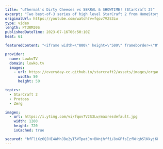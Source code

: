 ```yaml
---
title: "uThermal's Dirty Cheeses vs SERRAL & SHOWTIME! (StarCraft 2)"
excerpt: "Two best-of-3 series of high level StarCraft 2 from HomeStory Cup. In this video uThermal faces off against both ShoWTimE as well as Serral with some very dirty Terran all-ins. Support my work: https://patreon.com/lowkotv Lowko Merch: https://lowko.shop  00:00 uThermal vs ShoWTimE 13:34 uThermal vs Serral"
originalUrl: https://youtube.com/watch?v=fqov7V2S3Lw
type: video
length: PT30M30S
publishedDateTime: 2023-07-16T06:50:10Z
heat: 61

featuredContent: "<iframe width=\"800\" height=\"500\" frameborder=\"0\" src=\"https://www.youtube.com/embed/fqov7V2S3Lw\" allow=\"accelerometer; autoplay; encrypted-media; gyroscope; picture-in-picture\" allowfullscreen></iframe>"

provider:
  name: LowkoTV
  domain: lowko.tv
  images:
    - url: https://everyday-cc.github.io/starcraft2/assets/images/organizations/lowko.tv-50x50.jpg
      width: 50
      height: 50

topics:
  - StarCraft 2
  - Protoss
  - Zerg

images:
  - url: https://i.ytimg.com/vi/fqov7V2S3Lw/maxresdefault.jpg
    width: 1280
    height: 720
    isCached: true

secured: "hfFliXz6QJHI4WMhJBe2yT5VTpatJn+BNnjhffi/8oGPfsIzfkHqbSlKkyjKP+SvNkIGx8BInteVPHisTGZ0XRhbw7yCR8sXBP2nOSL9si3E81ldk1Xt3ew/t016J2qlQyGSiWmgM5G2Sd/5LDOzycunOHxpfTLH/a719nArjvHZvUYwqqXbcdOGAGXrc8fwax5JjzY6EgRTkgv04jEWUSqtt2VUqCLXl1DVyedkFlpqdT5MVAuOBgBV5g7D9+HhC40EG0PUTvYG0SiOkQRZTUchj9d5ecW+BxicQoTYLkOM2Rg52VWfiL5w1WbN2hH+0WMSkiIgzbQyQQrUs4UXEu9NcubtzTwEBmNMBJ/rQtU39//0ychMKxtvHbQy7XNgXrxrCi6zPKf2r3p9XntKedbcWt9rvkwANGZeh4oxP5Hd411YulLOdQjXAY4F4tvU;+jndE8DPBzNSd0NuDYUFsg=="
---
```


